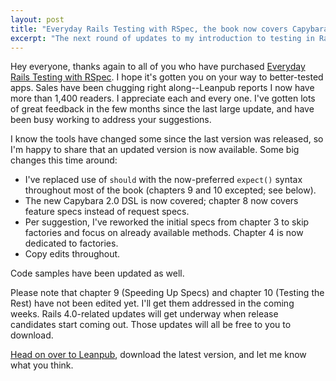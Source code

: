 ```yaml
---
layout: post
title: "Everyday Rails Testing with RSpec, the book now covers Capybara 2.0, RSpec's new syntax, and more"
excerpt: "The next round of updates to my introduction to testing in Rails is here!"
---
```


Hey everyone, thanks again to all of you who have purchased [Everyday Rails Testing with RSpec](https://leanpub.com/everydayrailsrspec). I hope it's gotten you on your way to better-tested apps. Sales have been chugging right along--Leanpub reports I now have more than 1,400 readers. I appreciate each and every one. I've gotten lots of great feedback in the few months since the last large update, and have been busy working to address your suggestions.

I know the tools have changed some since the last version was released, so I'm happy to share that an updated version is now available. Some big changes this time around:

- I've replaced use of `should` with the now-preferred `expect()` syntax throughout most of the book (chapters 9 and 10 excepted; see below).
- The new Capybara 2.0 DSL is now covered; chapter 8 now covers feature specs instead of request specs.
- Per suggestion, I've reworked the initial specs from chapter 3 to skip factories and focus on already available methods. Chapter 4 is now dedicated to factories.
- Copy edits throughout.

Code samples have been updated as well.

Please note that chapter 9 (Speeding Up Specs) and chapter 10 (Testing the Rest) have not been edited yet. I'll get them addressed in the coming weeks. Rails 4.0-related updates will get underway when release candidates start coming out. Those updates will all be free to you to download.

[Head on over to Leanpub](https://leanpub.com/everydayrailsrspec), download the latest version, and let me know what you think.
